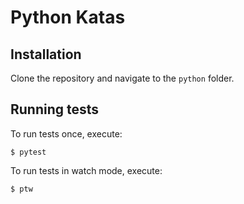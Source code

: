 # Python Katas

## Installation

Clone the repository and navigate to the `python` folder.

## Running tests

To run tests once, execute:

```
$ pytest
```

To run tests in watch mode, execute:

```
$ ptw
```
